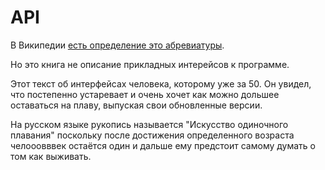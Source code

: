 # API

В Википедии [есть  определение это абревиатуры](https://ru.wikipedia.org/wiki/API).

Но это книга не описание прикладных интерейсов к программе.

Этот текст об интерфейсах человека, которому уже за 50. Он увидел, что постепенно устаревает и очень хочет как можно дольшее оставаться на плаву, выпуская свои обновленные версии.

На русском языке рукопись называется "Искусство одиночного плавания" поскольку после достижения определенного возраста челооовввек остаётся один и дальше ему предстоит самому думать о том как выживать.

